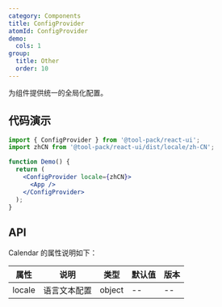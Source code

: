 ```yaml
---
category: Components
title: ConfigProvider
atomId: ConfigProvider
demo:
  cols: 1
group:
  title: Other
  order: 10
---
```


为组件提供统一的全局化配置。

## 代码演示

```jsx | pure
import { ConfigProvider } from '@tool-pack/react-ui';
import zhCN from '@tool-pack/react-ui/dist/locale/zh-CN';

function Demo() {
  return (
    <ConfigProvider locale={zhCN}>
      <App />
    </ConfigProvider>
  );
}
```

## API

Calendar 的属性说明如下：

| 属性   | 说明         | 类型   | 默认值 | 版本 |
| ------ | ------------ | ------ | ------ | ---- |
| locale | 语言文本配置 | object | --     | --   |
